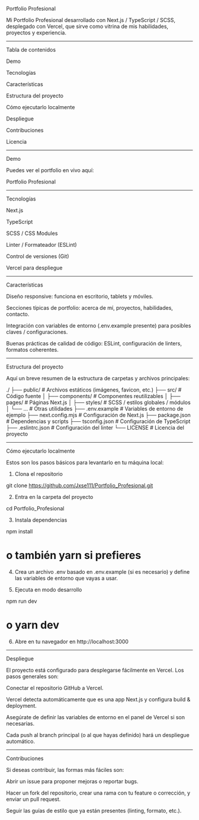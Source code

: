 Portfolio Profesional



Mi Portfolio Profesional desarrollado con Next.js / TypeScript / SCSS, desplegado con Vercel, que sirve como vitrina de mis habilidades, proyectos y experiencia.


---

Tabla de contenidos

Demo

Tecnologías

Características

Estructura del proyecto

Cómo ejecutarlo localmente

Despliegue

Contribuciones

Licencia



---

Demo

Puedes ver el portfolio en vivo aquí:

Portfolio Profesional 


---

Tecnologías

Next.js

TypeScript

SCSS / CSS Modules

Linter / Formateador (ESLint)

Control de versiones (Git)

Vercel para despliegue 



---

Características

Diseño responsive: funciona en escritorio, tablets y móviles.

Secciones típicas de portfolio: acerca de mí, proyectos, habilidades, contacto.

Integración con variables de entorno (.env.example presente) para posibles claves / configuraciones. 

Buenas prácticas de calidad de código: ESLint, configuración de linters, formatos coherentes. 



---

Estructura del proyecto

Aquí un breve resumen de la estructura de carpetas y archivos principales:

./
├── public/               # Archivos estáticos (imágenes, favicon, etc.)
├── src/                  # Código fuente
│   ├── components/       # Componentes reutilizables
│   ├── pages/            # Páginas Next.js
│   ├── styles/           # SCSS / estilos globales / módulos
│   └── ...               # Otras utilidades
├── .env.example          # Variables de entorno de ejemplo
├── next.config.mjs       # Configuración de Next.js
├── package.json          # Dependencias y scripts
├── tsconfig.json         # Configuración de TypeScript
├── .eslintrc.json        # Configuración del linter
└── LICENSE               # Licencia del proyecto


---

Cómo ejecutarlo localmente

Estos son los pasos básicos para levantarlo en tu máquina local:

1. Clona el repositorio

git clone https://github.com/Jxse111/Portfolio_Profesional.git


2. Entra en la carpeta del proyecto

cd Portfolio_Profesional


3. Instala dependencias

npm install
# o también yarn si prefieres


4. Crea un archivo .env basado en .env.example (si es necesario) y define las variables de entorno que vayas a usar.


5. Ejecuta en modo desarrollo

npm run dev
# o yarn dev


6. Abre en tu navegador en http://localhost:3000




---

Despliegue

El proyecto está configurado para desplegarse fácilmente en Vercel. Los pasos generales son:

Conectar el repositorio GitHub a Vercel.

Vercel detecta automáticamente que es una app Next.js y configura build & deployment.

Asegúrate de definir las variables de entorno en el panel de Vercel si son necesarias.

Cada push al branch principal (o al que hayas definido) hará un despliegue automático.



---

Contribuciones

Si deseas contribuir, las formas más fáciles son:

Abrir un issue para proponer mejoras o reportar bugs.

Hacer un fork del repositorio, crear una rama con tu feature o corrección, y enviar un pull request.

Seguir las guías de estilo que ya están presentes (linting, formato, etc.).



